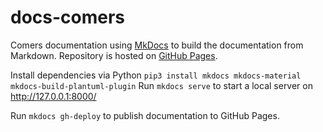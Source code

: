 # docs-comers

Comers documentation using [MkDocs](https://www.mkdocs.org/) to build the documentation from Markdown.
Repository is hosted on [GitHub Pages](https://gitx-xx.github.io/docs-comers/).

Install dependencies via Python
`pip3 install mkdocs mkdocs-material mkdocs-build-plantuml-plugin`
Run `mkdocs serve` to start a local server on http://127.0.0.1:8000/

Run `mkdocs gh-deploy` to publish documentation to GitHub Pages.
